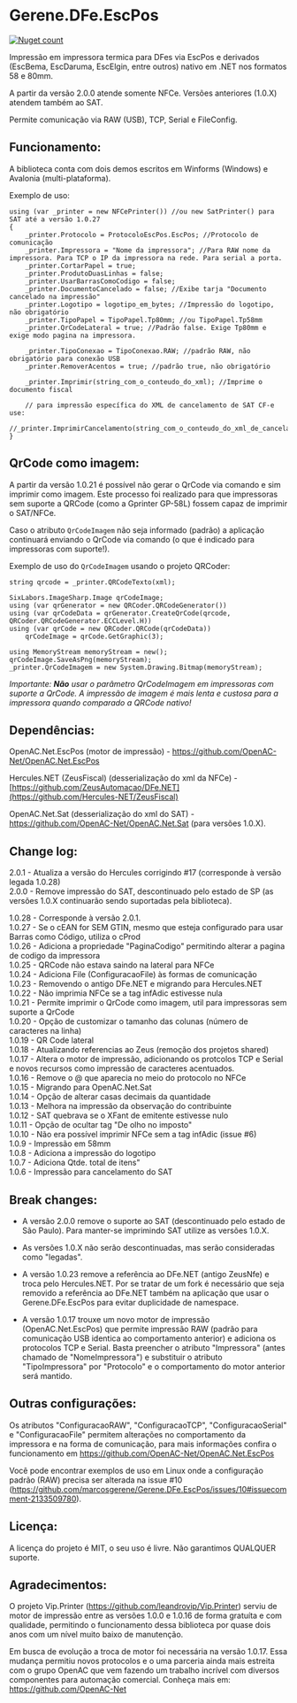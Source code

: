 # Gerene.DFe.EscPos

[![Nuget count](http://img.shields.io/nuget/v/Gerene.DFe.EscPos.svg)](https://www.nuget.org/packages/Gerene.DFe.EscPos)

Impressão em impressora termica para DFes via EscPos e derivados (EscBema, EscDaruma, EscElgin, entre outros) nativo em .NET nos formatos 58 e 80mm.

A partir da versão 2.0.0 atende somente NFCe. Versões anteriores (1.0.X) atendem também ao SAT.

Permite comunicação via RAW (USB), TCP, Serial e FileConfig.


Funcionamento:
----

A biblioteca conta com dois demos escritos em Winforms (Windows) e Avalonia (multi-plataforma).

Exemplo de uso:
```
using (var _printer = new NFCePrinter()) //ou new SatPrinter() para SAT até a versão 1.0.27
{
	_printer.Protocolo = ProtocoloEscPos.EscPos; //Protocolo de comunicação	
	_printer.Impressora = "Nome da impressora"; //Para RAW nome da impressora. Para TCP o IP da impressora na rede. Para serial a porta.
	_printer.CortarPapel = true;
	_printer.ProdutoDuasLinhas = false;
	_printer.UsarBarrasComoCodigo = false;
	_printer.DocumentoCancelado = false; //Exibe tarja "Documento cancelado na impressão"
	_printer.Logotipo = logotipo_em_bytes; //Impressão do logotipo, não obrigatório
	_printer.TipoPapel = TipoPapel.Tp80mm; //ou TipoPapel.Tp58mm
	_printer.QrCodeLateral = true; //Padrão false. Exige Tp80mm e exige modo pagina na impressora.
	
	_printer.TipoConexao = TipoConexao.RAW; //padrão RAW, não obrigatório para conexão USB
	_printer.RemoverAcentos = true; //padrão true, não obrigatório
	
	_printer.Imprimir(string_com_o_conteudo_do_xml); //Imprime o documento fiscal
	
	// para impressão específica do XML de cancelamento de SAT CF-e use:
        //_printer.ImprimirCancelamento(string_com_o_conteudo_do_xml_de_cancelamento);
}
```

QrCode como imagem:
----

A partir da versão 1.0.21 é possível não gerar o QrCode via comando e sim imprimir como imagem. Este processo foi realizado para que impressoras sem suporte a QRCode (como a Gprinter GP-58L) fossem capaz de imprimir o SAT/NFCe.

Caso o atributo ```QrCodeImagem``` não seja informado (padrão) a aplicação continuará enviando o QrCode via comando (o que é indicado para impressoras com suporte!).

Exemplo de uso do ```QrCodeImagem``` usando o projeto QRCoder:

```
string qrcode = _printer.QRCodeTexto(xml);

SixLabors.ImageSharp.Image qrCodeImage;
using (var qrGenerator = new QRCoder.QRCodeGenerator())
using (var qrCodeData = qrGenerator.CreateQrCode(qrcode, QRCoder.QRCodeGenerator.ECCLevel.H))
using (var qrCode = new QRCoder.QRCode(qrCodeData))
    qrCodeImage = qrCode.GetGraphic(3);

using MemoryStream memoryStream = new();
qrCodeImage.SaveAsPng(memoryStream);
_printer.QrCodeImagem = new System.Drawing.Bitmap(memoryStream);
```

*Importante: **Não** usar o parâmetro QrCodeImagem em impressoras com suporte a QrCode. A impressão de imagem é mais lenta e custosa para a impressora quando comparado a QRCode nativo!* 

Dependências:
----

OpenAC.Net.EscPos (motor de impressão) - https://github.com/OpenAC-Net/OpenAC.Net.EscPos

Hercules.NET (ZeusFiscal) (desserialização do xml da NFCe) - [https://github.com/ZeusAutomacao/DFe.NET](https://github.com/Hercules-NET/ZeusFiscal)

OpenAC.Net.Sat (desserialização do xml do SAT) - https://github.com/OpenAC-Net/OpenAC.Net.Sat (para versões 1.0.X).

Change log:
----
2.0.1 - Atualiza a versão do Hercules corrigindo #17 (corresponde à versão legada 1.0.28)<br/>
2.0.0 - Remove impressão do SAT, descontinuado pelo estado de SP (as versões 1.0.X continuarão sendo suportadas pela biblioteca).<br/>

1.0.28 - Corresponde à versão 2.0.1.<br/>
1.0.27 - Se o cEAN for SEM GTIN, mesmo que esteja configurado para usar Barras como Código, utiliza o cProd<br/>
1.0.26 - Adiciona a propriedade "PaginaCodigo" permitindo alterar a pagina de codigo da impressora<br/>
1.0.25 - QRCode não estava saindo na lateral para NFCe<br/>
1.0.24 - Adiciona File (ConfiguracaoFile) às formas de comunicação<br/>
1.0.23 - Removendo o antigo DFe.NET e migrando para Hercules.NET<br/>
1.0.22 - Não imprimia NFCe se a tag infAdic estivesse nula <br/>
1.0.21 - Permite imprimir o QrCode como imagem, util para impressoras sem suporte a QrCode <br/>
1.0.20 - Opção de customizar o tamanho das colunas (número de caracteres na linha) <br/>
1.0.19 - QR Code lateral <br/>
1.0.18 - Atualizando referencias ao Zeus (remoção dos projetos shared) <br/>
1.0.17 - Altera o motor de impressão, adicionando os protcolos TCP e Serial e novos recursos como impressão de caracteres acentuados. <br/>
1.0.16 - Remove o @ que aparecia no meio do protocolo no NFCe <br/>
1.0.15 - Migrando para OpenAC.Net.Sat <br/>
1.0.14 - Opção de alterar casas decimais da quantidade <br/>
1.0.13 - Melhora na impressão da observação do contribuinte <br/>
1.0.12 - SAT quebrava se o XFant de emitente estivesse nulo <br/>
1.0.11 - Opção de ocultar tag "De olho no imposto" <br/>
1.0.10 - Não era possível imprimir NFCe sem a tag infAdic (issue #6) <br/>
1.0.9 - Impressão em 58mm <br/>
1.0.8 - Adiciona a impressão do logotipo <br/>
1.0.7 - Adiciona Qtde. total de itens" <br/>
1.0.6 - Impressão para cancelamento do SAT


Break changes:
----

* A versão 2.0.0 remove o suporte ao SAT (descontinuado pelo estado de São Paulo). Para manter-se imprimindo SAT utilize as versões 1.0.X.

* As versões 1.0.X não serão descontinuadas, mas serão consideradas como "legadas".

* A versão 1.0.23 remove a referência ao DFe.NET (antigo ZeusNfe) e troca pelo Hercules.NET. Por se tratar de um fork é necessário que seja removido a referência ao DFe.NET também na aplicação que usar o Gerene.DFe.EscPos para evitar duplicidade de namespace.

* A versão 1.0.17 trouxe um novo motor de impressão (OpenAC.Net.EscPos) que permite impressão RAW (padrão para comunicação USB identica ao comportamento anterior) e adiciona os protocolos TCP e Serial. Basta preencher o atributo "Impressora" (antes chamado de "NomeImpressora") e substituir o atributo "TipoImpressora" por "Protocolo" e o comportamento do motor anterior será mantido.

Outras configurações:
----

Os atributos "ConfiguracaoRAW", "ConfiguracaoTCP", "ConfiguracaoSerial" e "ConfiguracaoFile" permitem alterações no comportamento da impressora e na forma de comunicação, para mais informações confira o funcionamento em https://github.com/OpenAC-Net/OpenAC.Net.EscPos

Você pode encontrar exemplos de uso em Linux onde a configuração padrão (RAW) precisa ser alterada na issue #10 (https://github.com/marcosgerene/Gerene.DFe.EscPos/issues/10#issuecomment-2133509780).


Licença:
---- 

A licença do projeto é MIT, o seu uso é livre. Não garantimos QUALQUER suporte.



Agradecimentos:
----

O projeto Vip.Printer (https://github.com/leandrovip/Vip.Printer) serviu de motor de impressão entre as versões 1.0.0 e 1.0.16 de forma gratuíta e com qualidade, permitindo o funcionamento dessa biblioteca por quase dois anos com um nível muito baixo de manutenção.

Em busca de evolução a troca de motor foi necessária na versão 1.0.17. Essa mudança permitiu novos protocolos e o uma parceria ainda mais estreita com o grupo OpenAC que vem fazendo um trabalho incrível com diversos componentes para automação comercial. Conheça mais em: https://github.com/OpenAC-Net
